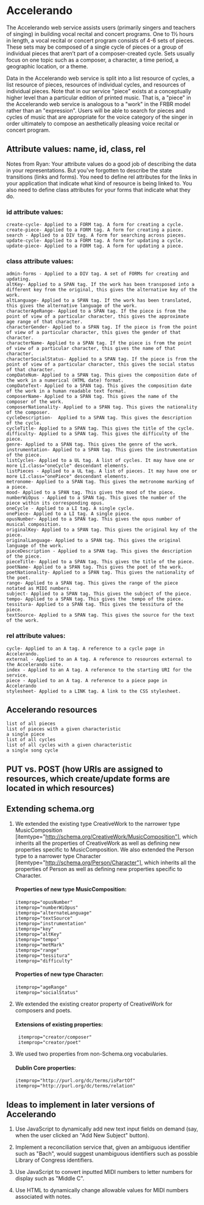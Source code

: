 # Accelerando

The Accelerando web service assists users (primarily singers and teachers of singing) in building vocal recital and concert programs. One to 1½ hours in length, a vocal recital or concert program consists of 4-6 sets of pieces. These sets may be composed of a single cycle of pieces or a group of individual pieces that aren’t part of a composer-created cycle. Sets usually focus on one topic such as a composer, a character, a time period, a geographic location, or a theme.

Data in the Accelerando web service is split into a list resource of cycles, a list resource of pieces, resources of individual cycles, and resources of individual pieces. Note that in our service "piece" exists at a conceptually higher level than a particular edition of printed music. That is, a "piece" in the Accelerando web service is analogous to a "work" in the FRBR model rather than an "expression". Users will be able to search for pieces and cycles of music that are appropriate for the voice category of the singer in order ultimately to compose an aesthetically pleasing voice recital or concert program.

## Attribute values: name, id, class, rel

Notes from Ryan: Your attribute values do a good job of describing the data in your representations. 
But you've forgotten to describe the state transitions (links and forms). 
You need to define rel attributes for the links in your application that indicate what kind of resource is being linked to. 
You also need to define class attributes for your forms that indicate what they do.

### id attribute values:
    create-cycle- Applied to a FORM tag. A form for creating a cycle.
    create-piece- Applied to a FORM tag. A form for creating a piece.
    search - Applied to a DIV tag. A form for searching across pieces.
    update-cycle- Applied to a FORM tag. A form for updating a cycle.
    update-piece- Applied to a FORM tag. A form for updating a piece.

### class attribute values:
    admin-forms - Applied to a DIV tag. A set of FORMs for creating and updating. 
    altKey- Applied to a SPAN tag. If the work has been transposed into a different key from the original, this gives the alternative key of the work.
    altLanguage- Applied to a SPAN tag. If the work has been translated, this gives the alternative language of the work.
    characterAgeRange- Applied to a SPAN tag. If the piece is from the point of view of a particular character, this gives the approximate age range of that character.
    characterGender- Applied to a SPAN tag. If the piece is from the point of view of a particular character, this gives the gender of that character.
    characterName- Applied to a SPAN tag. If the piece is from the point of view of a particular character, this gives the name of that character.
    characterSocialStatus- Applied to a SPAN tag. If the piece is from the point of view of a particular character, this gives the social status of that character.
    compDateNum- Applied to a SPAN tag. This gives the composition date of the work in a numerical (HTML date) format.
    compDateText- Applied to a SPAN tag. This gives the composition date of the work in a human readable text format.
    composerName- Applied to a SPAN tag. This gives the name of the composer of the work.
    composerNationality- Applied to a SPAN tag. This gives the nationality of the composer.
    cycleDescription-  Applied to a SPAN tag. This gives the description of the cycle.
    cycleTitle- Applied to a SPAN tag. This gives the title of the cycle.
    difficulty- Applied to a SPAN tag. This gives the difficulty of the piece.
    genre- Applied to a SPAN tag. This gives the genre of the work.
    instrumentation- Applied to a SPAN tag. This gives the instrumentation of the piece.
    listCycles- Applied to a UL tag. A list of cycles. It may have one or more LI.class="oneCycle" descendant elements.
    listPieces - Applied to a UL tag. A list of pieces. It may have one or more LI.class="onePiece" descendant elements.
    metronome- Applied to a SPAN tag. This gives the metronome marking of a piece.
    mood- Applied to a SPAN tag. This gives the mood of the piece.
    numberWiOpus - Applied to a SPAN tag. This gives the number of the piece within its corresponding opus.
    oneCycle - Applied to a LI tag. A single cycle.
    onePiece- Applied to a LI tag. A single piece.
    opusNumber- Applied to a SPAN tag. This gives the opus number of musical composition.
    originalKey- Applied to a SPAN tag. This gives the original key of the piece.
    originalLanguage- Applied to a SPAN tag. This gives the original language of the work.
    pieceDescription - Applied to a SPAN tag. This gives the description of the piece.
    pieceTitle- Applied to a SPAN tag. This gives the title of the piece.
    poetName- Applied to a SPAN tag. This gives the poet of the work.
    poetNationality- Applied to a SPAN tag. This gives the nationality of the poet.
    range- Applied to a SPAN tag. This gives the range of the piece notated as MIDI numbers.
    subject- Applied to a SPAN tag. This gives the subject of the piece.
    tempo- Applied to a SPAN tag. This gives the  tempo of the piece.
    tessitura- Applied to a SPAN tag. This gives the tessitura of the piece.
    textSource- Applied to a SPAN tag. This gives the source for the text of the work.

### rel attribute values:
    cycle- Applied to an A tag. A reference to a cycle page in Accelerando.
    external - Applied to an A tag. A reference to resources external to the Accelerando site.
    index - Applied to an A tag. A reference to the starting URI for the service.
    piece - Applied to an A tag. A reference to a piece page in Accelerando
    stylesheet- Applied to a LINK tag. A link to the CSS stylesheet.



## Accelerando resources
    list of all pieces
    list of pieces with a given characteristic
    a single piece
    list of all cycles
    list of all cycles with a given characteristic
    a single song cycle

## PUT vs. POST (how URIs are assigned to resources, which create/update forms are located in which resources)

## Extending schema.org

1.  We extended the existing type CreativeWork to the narrower type MusicComposition [itemtype="http://schema.org/CreativeWork/MusicComposition"], which inherits all the properties of CreativeWork as well as defining new properties specific to MusicComposition. We also extended the Person type to a narrower type Character [itemtype="http://schema.org/Person/Character"], which inherits all the properties of Person as well as defining new properties specific to Character.

    #### Properties of new type MusicComposition:
        itemprop="opusNumber"
        itemprop="numberWiOpus"
        itemprop="alternateLanguage"
        itemprop="textSource"
        itemprop="instrumentation"
        itemprop="key"
        itemprop="altKey"
        itemprop="tempo"
        itemprop="metMark"
        itemprop="range"
        itemprop="tessitura"
        itemprop="difficulty"

    #### Properties of new type Character:
        itemprop="ageRange"
        itemprop="socialStatus"

2. We extended the existing creator property of CreativeWork for composers and poets.

    ####  Extensions of existing properties:
        itemprop="creator/composer"
        itemprop="creator/poet"

3.  We used two properties from non-Schema.org vocabularies.

    #### Dublin Core properties:
        itemprop="http://purl.org/dc/terms/isPartOf"
        itemprop="http://purl.org/dc/terms/relation"

## Ideas to implement in later versions of Accelerando

1. Use JavaScript to dynamically add new text input fields on demand (say, when the user clicked an "Add New Subject" button).

2. Implement a reconciliation service that, given an ambiguous identifier such as "Bach", would suggest unambiguous identifiers such as possble Library of Congress identifiers.

3. Use JavaScript to convert inputted MIDI numbers to letter numbers for display such as "Middle C".

4. Use HTML to dynamically change allowable values for MIDI numbers associated with notes.
